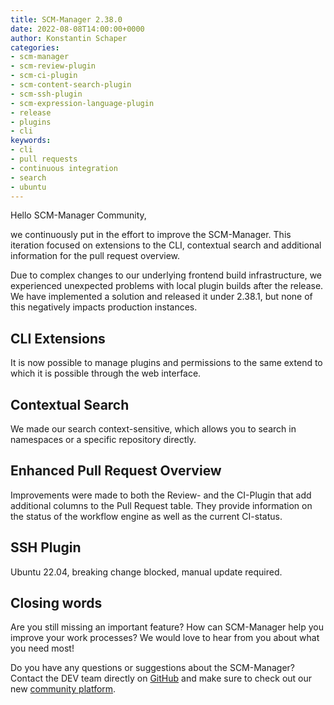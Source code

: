 ```yaml
---
title: SCM-Manager 2.38.0
date: 2022-08-08T14:00:00+0000
author: Konstantin Schaper
categories:
- scm-manager
- scm-review-plugin
- scm-ci-plugin
- scm-content-search-plugin
- scm-ssh-plugin
- scm-expression-language-plugin
- release
- plugins
- cli
keywords:
- cli
- pull requests
- continuous integration
- search
- ubuntu
---
```


Hello SCM-Manager Community,

we continuously put in the effort to improve the SCM-Manager. This iteration focused on extensions to the CLI,
contextual search and additional information for the pull request overview.

Due to complex changes to our underlying frontend build infrastructure, we experienced unexpected problems 
with local plugin builds after the release. We have implemented a solution and released it under 2.38.1, but
none of this negatively impacts production instances.

## CLI Extensions

It is now possible to manage plugins and permissions to the same extend to which it is possible through the web interface.

## Contextual Search

We made our search context-sensitive, which allows you to search in namespaces or a specific repository directly.

## Enhanced Pull Request Overview

Improvements were made to both the Review- and the CI-Plugin that add additional columns to the Pull Request table.
They provide information on the status of the workflow engine as well as the current CI-status.

## SSH Plugin

Ubuntu 22.04, breaking change blocked, manual update required.

## Closing words
Are you still missing an important feature? How can SCM-Manager help you improve your work processes?
We would love to hear from you about what you need most!

Do you have any questions or suggestions about the SCM-Manager?
Contact the DEV team directly on [GitHub](https://github.com/scm-manager/scm-manager/) and make sure
to check out our new [community platform](https://community.cloudogu.com/c/scm-manager/).
